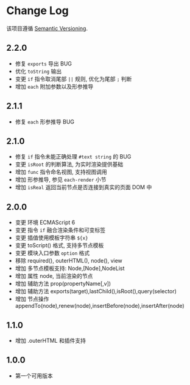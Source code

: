 # Change Log

该项目遵循 [Semantic Versioning](http://semver.org/).

## 2.2.0

- 修复 `exports` 导出 BUG
- 优化 `toString` 输出
- 变更 `if` 指令取消尾部 `||` 规则, 优化为尾部 `;` 判断
- 增加 `each` 附加参数以及形参推导

## 2.1.1

- 修复 `each` 形参推导 BUG

## 2.1.0

- 修复 `if` 指令未能正确处理 `#text string` 的 BUG
- 变更 `isRoot` 的判断算法, 为实时渲染提供基础
- 增加 `func` 指令命名视图, 支持视图调用
- 增加 形参推导, 参见 `each-render` 小节
- 增加 `isReal` 返回当前节点是否连接到真实的页面 DOM 中

## 2.0.0

- 变更 环境 ECMAScript 6
- 变更 指令 `if` 融合渲染条件和可变标签
- 变更 插值使用模板字符串 `${x}`
- 变更 toScript() 格式, 支持多节点模板
- 变更 模块入口参数 `option` 格式
- 移除 required(), outerHTML(), node(), view
- 增加 多节点模板支持: Node,[Node],NodeList
- 增加 属性 node, 当前渲染的节点
- 增加 辅助方法 prop(propertyName[,v])
- 增加 辅助方法 exports(target),lastChild(),isRoot(),query(selector)
- 增加 节点操作 appendTo(node),renew(node),insertBefore(node),insertAfter(node)

## 1.1.0

- 增加 .outerHTML 和插件支持

## 1.0.0

- 第一个可用版本